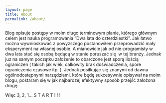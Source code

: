 ```yaml
---
layout: page
title: About
permalink: /about/
---
```


Blog opisuje postępy w moim długo terminowym planie, którego głównym celem jest nauka programowania “Dwa lata do czterdziestki”. Jak łatwo można wywnioskować z powyższego postanowiłem przeprowadzić mały eksperyment na własnej osobie. A mianowicie jak od nie-programisty w dwa lata stać się osobą będącą w stanie poruszać się  w tej branży. Jednak juz na samym początku założenie to obarczone jest sporą ilością ograniczeń ( takich jak wiek, całkowity brak doświadczenia, spore ograniczenia czasowe itp. ). Jednak posiłkując się znanymi od dawna ogólnodostępnymi narzędziami, które będę sukcesywnie opisywał na moim blogu, postaram się w jak najbardzej efektywny sposób przejść założona drogę.

Więc 3, 2, 1... S T A R T ! ! !


